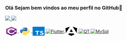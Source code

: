 ### Olá Sejam bem vindos ao meu perfil no GitHub👋


   <a href="https://github.com/fabiosoaresdev">
   <img height="180em" src="https://github-readme-stats.vercel.app/api?username=fabiosoaresdev&show_icons=true&theme=tokyonight&include_all_commits=true&count_private=true"/>
    <img height="180em" src="https://github-readme-stats.vercel.app/api/top-langs/?username=fabiosoaresdev&layout=compact&langs_count=6&theme=tokyonight"/>

  
</div>
<div style="display: inline_block"><br>
   <img align="center" alt="C Sharp" height="30" width="40" src="https://raw.githubusercontent.com/devicons/devicon/master/icons/csharp/csharp-original.svg">
   <img align="center" alt="Python" height="30" width="40" src="https://raw.githubusercontent.com/devicons/devicon/master/icons/python/python-original.svg">
   <img align="center" alt="TypeScript" height="30" width="40" src="https://raw.githubusercontent.com/devicons/devicon/master/icons/typescript/typescript-plain.svg">
   <img align="center" alt="Flutter" height="30" width="40" src="https://cdn.jsdelivr.net/gh/devicons/devicon@latest/icons/flutter/flutter-original.svg">    
   
   <img align="center" alt="Ângular" height="30" width="40" src="https://raw.githubusercontent.com/devicons/devicon/master/icons/angular/angular-plain.svg">  
   <img align="center" alt="QT" height="30" width="40" src="https://cdn.jsdelivr.net/gh/devicons/devicon@latest/icons/qt/qt-original.svg">     
   
   <img align="center" alt="MySql" height="30" width="40" src="https://cdn.jsdelivr.net/gh/devicons/devicon@latest/icons/mysql/mysql-original.svg" />    
              
</div>

